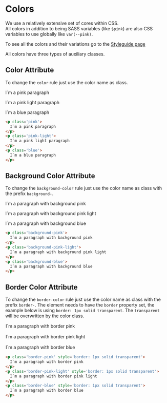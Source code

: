 # Colors

We use a relatively extensive set of cores within CSS. <br/>
All colors in addition to being SASS variables (like `$pink`) are also CSS variables to use globally like `var(--pink)`.
<p>To see all the colors and their variations go to the <a className='pink' href='https://css.squidit.com.br/styleguide'>Styleguide page</a></p>
<p className='mb-3'>All colors have three types of auxiliary classes.</p>

## Color Attribute

To change the `color` rule just use the color name as class.

<p class='pink'>
  I`m a pink paragraph
</p>
<p class='pink-light'>
  I`m a pink light paragraph
</p>
<p class='blue'>
  I`m a blue paragraph
</p>

```html
<p class='pink'>
  I`m a pink paragraph
</p>
<p class='pink-light'>
  I`m a pink light paragraph
</p>
<p class='blue'>
  I`m a blue paragraph
</p>
```

## Background Color Attribute

To change the `background-color` rule just use the color name as class with the prefix `background-`.

<p class='background-pink p-2'>
  I`m a paragraph with background pink
</p>
<p class='background-pink-light black p-2'>
  I`m a paragraph with background pink light
</p>
<p class='background-blue p-2'>
  I`m a paragraph with background blue
</p>

```html
<p class='background-pink'>
  I`m a paragraph with background pink
</p>
<p class='background-pink-light'>
  I`m a paragraph with background pink light
</p>
<p class='background-blue'>
  I`m a paragraph with background blue
</p>
```

## Border Color Attribute

To change the `border-color` rule just use the color name as class with the prefix `border-`. 
The element needs to have the `border` property set, the example below is using `border: 1px solid transparent`.
The `transparent` will be overwritten by the color class.

<p class='border-pink p-2' style='border: 1px solid transparent'>
  I`m a paragraph with border pink
</p>
<p class='border-pink-light p-2' style='border: 1px solid transparent'>
  I`m a paragraph with border pink light
</p>
<p class='border-blue p-2' style='border: 1px solid transparent'>
  I`m a paragraph with border blue
</p>

```html
<p class='border-pink' style='border: 1px solid transparent'>
  I`m a paragraph with border pink
</p>
<p class='border-pink-light' style='border: 1px solid transparent'>
  I`m a paragraph with border pink light
</p>
<p class='border-blue' style='border: 1px solid transparent'>
  I`m a paragraph with border blue
</p>
```